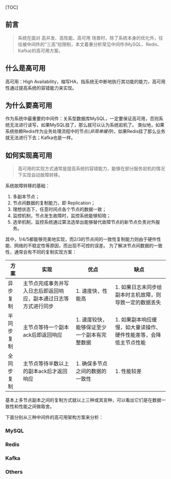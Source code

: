 [TOC]


## 前言
> 系统在面对 高并发、高性能、高可用 场景时，除了系统本身的优化外，往往被中间件的“三高”给限制，本文着重分析常见中间件(MySQL、Redis、Kafka)的高可用方案。


## 什么是高可用
高可用：High Availability，缩写HA，指系统无中断地执行其功能的能力，高可用性通过提高系统的容错能力来实现。

## 为什么要高可用
作为系统中最重要的中间件：关系型数据库MySQL，一定要保证高可用，否则系统无法进行读写，如果MySQL挂了，那么就可以认为系统宕机了。
类似地，如果系统依赖Redis作为业务处理流程中的节点(*非简单缓存*)，如果Redis挂了那么业务就无法进行下去；Kafka也是一样。

## 如何实现高可用
> 高可用的实现方式通常是提高系统的容错能力，能够在部分服务宕机的情况下实现自动故障转移。

系统故障转移的基础：
1. 多副本节点；
2. 节点间数据的复制能力，即 Replication；
3. 理想状态下，任意时间点各个节点的数据一致；
4. 监控机制，节点发生故障时，监控系统能够知晓；
5. 选举机制，监控系统通过算法选举出能够替代故障节点的新节点负责对外服务。

其中，1/4/5都能够完美地实现，而2/3的节点间的一致性复制能力则由于硬件性能、网络的不稳定性等原因，而出现不可控的误差。
为了解决节点间数据的一致性，通常会有不同的复制实现方案：

| 方案       | 实现                                                         | 优点                                        | 缺点                                                         |
| ---------- | ------------------------------------------------------------ | ------------------------------------------- | ------------------------------------------------------------ |
| 异步复制   | 主节点完成事务并写入日志后即返回响应，副本通过日志等方式进行同步 | 1. 速度快，性能高                           | 1. 如果日志未同步给副本时主机故障，则导致一定的数据丢失      |
| 半同步复制 | 主节点等待一个副本ack后即返回响应                            | 1. 速度较快，能够保证至少一个副本有完整数据 | 1. 如果副本响应缓慢，如大量读操作、硬件性能差等，会降低主节点性能 |
| 全同步复制 | 主节点等待半数以上的副本ack后才返回响应                      | 1. 确保多节点之间的数据的一致性             | 1. 性能较差                                                  |

基本上多节点副本之间的复制方式就以上三种或其变种，可以看出它们是在数据一致性和性能之间做取舍。

下面分别从三种中间件的高可用架构方案来分析：




### MySQL

### Redis

### Kafka
### Others
